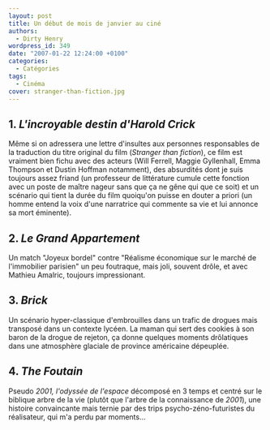 ```yaml
---
layout: post
title: Un début de mois de janvier au ciné
authors:
  - Dirty Henry
wordpress_id: 349
date: "2007-01-22 12:24:00 +0100"
categories:
  - Catégories
tags:
  - Cinéma
cover: stranger-than-fiction.jpg
---
```


## 1. _L'incroyable destin d'Harold Crick_

Même si on adressera une lettre d'insultes aux personnes responsables de la
traduction du titre original du film (_Stranger than fiction_), ce film est
vraiment bien fichu avec des acteurs (Will Ferrell, Maggie Gyllenhall, Emma
Thompson et Dustin Hoffman notamment), des absurdités dont je suis toujours
assez friand (un professeur de littérature cumule cette fonction avec un poste
de maître nageur sans que ça ne gêne qui que ce soit) et un scénario qui tient
la durée du film quoiqu'on puisse en douter a priori (un homme entend la voix
d'une narratrice qui commente sa vie et lui annonce sa mort éminente).

## 2. _Le Grand Appartement_

Un match "Joyeux bordel" contre "Réalisme économique sur le marché de
l'immobilier parisien" un peu foutraque, mais joli, souvent drôle, et avec
Mathieu Amalric, toujours impressionant.

## 3. _Brick_

Un scénario hyper-classique d'embrouilles dans un trafic de drogues mais
transposé dans un contexte lycéen. La maman qui sert des cookies à son baron de
la drogue de rejeton, ça donne quelques moments drôlatiques dans une atmosphère
glaciale de province américaine dépeuplée.

## 4. _The Foutain_

Pseudo _2001, l'odyssée de l'espace_ décomposé en 3 temps et centré sur le
biblique arbre de la vie (plutôt que l'arbre de la connaissance de _2001_), une
histoire convaincante mais ternie par des trips psycho-zéno-futuristes du
réalisateur, qui m'a perdu par moments…
